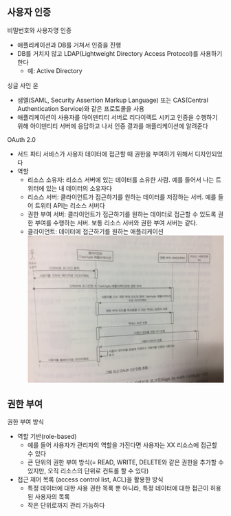 ## 사용자 인증
비밀번호와 사용자명 인증
- 애플리케이션과 DB를 거쳐서 인증을 진행
- DB를 거치지 않고 LDAP(Lightweight Directory Access Protocol)를 사용하기 한다
   - 예: Active Directory

싱글 사인 온
- 샘엘(SAML, Security Assertion Markup Language) 또는 CAS(Central Authentication Service)와 같은 프로토콜을 사용
- 애플리케이션이 사용자를 아이덴티티 서버로 리다이렉트 시키고 인증을 수행하기 위해 아이덴티티 서버에 응답하고 나서 인증 결과를 애플리케이션에 알려준다

OAuth 2.0
- 서드 파티 서비스가 사용자 데이터에 접근할 때 권한을 부여하기 위해서 디자인되었다
- 역할
   - 리소스 소유자: 리소스 서버에 있는 데이터를 소유한 사람. 예를 들어서 나는 트위터에 있는 내 데이터의 소유자다
   - 리소스 서버: 클라이언트가 접근하기를 원하는 데이터를 저장하는 서버. 예를 들어 트위터 API는 리소스 서버다
   - 권한 부여 서버: 클라이언트가 접근하기를 원하는 데이터로 접근할 수 있도록 권한 부여를 수행하는 서버. 보통 리소스 서버와 권한 부여 서버는 같다. 
   - 클라이언트: 데이터에 접근하기를 원하는 애플리케이션
![OAuth](/Spring/04.Security/Images/02.인증-1.JPG)

## 권한 부여
권한 부여 방식
- 역할 기반(role-based)
   - 예를 들어 사용자가 관리자의 역할을 가진다면 사용자는 XX 리소스에 접근할 수 있다
   - 큰 단위의 권한 부여 방식(= READ, WRITE, DELETE와 같은 권한을 추가할 수 있지만, 오직 리소스의 단위로 컨트롤 할 수 있다)
- 접근 제어 목록 (access control list, ACL)을 활용한 방식
   - 특정 데이터에 대한 사용 권한 목록 뿐 아니라, 특정 데이터에 대한 접근이 허용된 사용자의 목록
   - 작은 단위로까지 관리 가능하다
